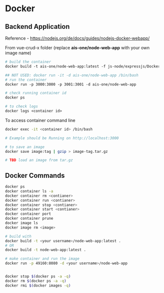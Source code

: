 # Docker

## Backend Application

Reference - https://nodejs.org/de/docs/guides/nodejs-docker-webapp/

From vue-crud-x folder (replace **ais-one/node-web-app** with your own image name)

```Dockerfile
# build the container
docker build -t ais-one/node-web-app:latest -f js-node/expressjs/Dockerfile . 

## NOT USED: docker run -it -d ais-one/node-web-app /bin/bash
# run the container
docker run -p 3000:3000 -p 3001:3001 -d ais-one/node-web-app

# check running container id
docker ps

# to check logs
docker logs <container id>
```

To access container command line

```bash
docker exec -it <container id> /bin/bash

# Example should be Running on http://localhost:3000
```

```bash
# to save an image
docker save image:tag | gzip > image-tag.tar.gz

# TBD load an image from tar.gz
```


## Docker Commands
```bash
docker ps
docker container ls -a
docker container rm <contianer>
docker container run <contianer>
docker container stop <contianer>
docker container start <contianer>
docker container port
docker container prune
docker image ls
docker image rm <image>

# build with
docker build -t <your username>/node-web-app:latest .
# OR
docker build -t node-web-app:latest .

# make container and run the image
docker run -p 49160:8080 -d <your username>/node-web-app


docker stop $(docker ps -a -q)
docker rm $(docker ps -a -q)
docker rmi $(docker images -q)
```
